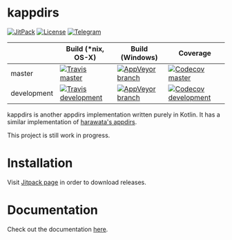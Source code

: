 # kappdirs

[![JitPack](https://img.shields.io/jitpack/v/erayerdin/kappdirs.svg?label=version&logo=kotlin&logoColor=ffffff&style=flat-square)][jitpack_url]
[![License](https://img.shields.io/badge/license-Apache%20License%203.0-cccccc.svg?style=flat-square)](LICENSE.txt)
[![Telegram](https://img.shields.io/badge/telegram-%40erayerdin-%2332afed.svg?style=flat-square&logo=telegram&logoColor=white)](https://t.me/erayerdin)

[jitpack_url]: https://jitpack.io/#erayerdin/kappdirs

|             | Build (*nix, OS-X) | Build (Windows) | Coverage |
|-------------|--------------------|-----------------|----------|
| master      | [![Travis master](https://img.shields.io/travis/com/erayerdin/kappdirs/master.svg?style=flat-square&logo=travis&logoColor=white)][travis_url] | [![AppVeyor branch](https://img.shields.io/appveyor/ci/erayerdin/kappdirs/master.svg?style=flat-square)][appveyor_url] | [![Codecov master](https://img.shields.io/codecov/c/github/erayerdin/kappdirs/master.svg?style=flat-square&logo=codecov&logoColor=white)][codecov_url]      |
| development | [![Travis development](https://img.shields.io/travis/com/erayerdin/kappdirs/development.svg?style=flat-square&logo=travis&logoColor=white)][travis_url] | [![AppVeyor branch](https://img.shields.io/appveyor/ci/erayerdin/kappdirs/development.svg?style=flat-square)][appveyor_url] | [![Codecov development](https://img.shields.io/codecov/c/github/erayerdin/kappdirs/development.svg?style=flat-square&logo=codecov&logoColor=white)][codecov_url] |

[travis_url]: https://travis-ci.com/erayerdin/kappdirs
[appveyor_url]: https://ci.appveyor.com/project/erayerdin/kappdirs
[codecov_url]: https://codecov.io/gh/erayerdin/kappdirs

kappdirs is another appdirs implementation written purely in Kotlin. It has
a similar implementation of [harawata's appdirs](https://github.com/harawata/appdirs).

This project is still work in progress.

# Installation

Visit [Jitpack page][jitpack_url] in order to download releases.

# Documentation

Check out the documentation [here](http://kappdirs.rtfd.io/).
